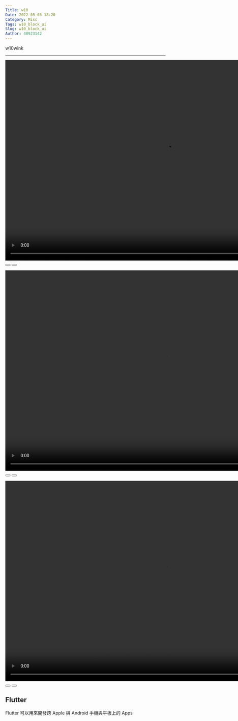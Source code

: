 ```yaml
---
Title: w10
Date: 2022-05-03 18:20
Category: Misc
Tags: w10_block_ui
Slug: w10_block_ui
Author: 40923142
---
```


w10wink

<!-- PELICAN_END_SUMMARY -->

----
<link rel="stylesheet" type="text/css" href="./../cmsimde/static/winkPlayer.css"></p>
<script type="text/javascript" src="./../cmsimde/static/winkPlayer.js"></script>
<script>
var winkVideoData5 = {
  dataVersion: 1,
  frameRate: 10,
  buttonFrameLength: 5,
  buttonFrameOffset: 2,
  frameStops: {
  },
};
</script>
<div class="winkVideoContainerClass"><video width="1008" height="630" autoplay="autoplay" class="winkVideoClass" controls="controls" data-dirname="/static" data-varname="winkVideoData5" muted="true">
<source src="/downloads/w10_block_ui.mp4" type="video/mp4" /></video>
<div class="winkVideoOverlayClass"></div>
<div class="winkVideoControlBarClass"><button class="winkVideoControlBarPlayButtonClass"></button> <button class="winkVideoControlBarPauseButtonClass"></button>
<div class="winkVideoControlBarProgressLeftClass"></div>
<div class="winkVideoControlBarProgressEmptyMiddleClass"></div>
<div class="winkVideoControlBarProgressRightClass"></div>
<div class="winkVideoControlBarProgressFilledMiddleClass"></div>
<div class="winkVideoControlBarProgressThumbClass"></div>
</div>
<div class="winkVideoPlayOverlayClass"></div>
</div>

<link rel="stylesheet" type="text/css" href="./../cmsimde/static/winkPlayer.css"></p>
<script type="text/javascript" src="./../cmsimde/static/winkPlayer.js"></script>
<script>
var winkVideoData6 = {
  dataVersion: 1,
  frameRate: 10,
  buttonFrameLength: 5,
  buttonFrameOffset: 2,
  frameStops: {
  },
};
</script>
<div class="winkVideoContainerClass"><video width="1008" height="630" autoplay="autoplay" class="winkVideoClass" controls="controls" data-dirname="/static" data-varname="winkVideoData6" muted="true">
<source src="/downloads/w10_nx_integ.mp4" type="video/mp4" /></video>
<div class="winkVideoOverlayClass"></div>
<div class="winkVideoControlBarClass"><button class="winkVideoControlBarPlayButtonClass"></button> <button class="winkVideoControlBarPauseButtonClass"></button>
<div class="winkVideoControlBarProgressLeftClass"></div>
<div class="winkVideoControlBarProgressEmptyMiddleClass"></div>
<div class="winkVideoControlBarProgressRightClass"></div>
<div class="winkVideoControlBarProgressFilledMiddleClass"></div>
<div class="winkVideoControlBarProgressThumbClass"></div>
</div>
<div class="winkVideoPlayOverlayClass"></div>
</div>

<link rel="stylesheet" type="text/css" href="./../cmsimde/static/winkPlayer.css"></p>
<script type="text/javascript" src="./../cmsimde/static/winkPlayer.js"></script>
<script>
var winkVideoData7 = {
  dataVersion: 1,
  frameRate: 10,
  buttonFrameLength: 5,
  buttonFrameOffset: 2,
  frameStops: {
  },
};
</script>
<div class="winkVideoContainerClass"><video width="1008" height="630" autoplay="autoplay" class="winkVideoClass" controls="controls" data-dirname="/static" data-varname="winkVideoData7" muted="true">
<source src="/downloads/w10_ssh.mp4" type="video/mp4" /></video>
<div class="winkVideoOverlayClass"></div>
<div class="winkVideoControlBarClass"><button class="winkVideoControlBarPlayButtonClass"></button> <button class="winkVideoControlBarPauseButtonClass"></button>
<div class="winkVideoControlBarProgressLeftClass"></div>
<div class="winkVideoControlBarProgressEmptyMiddleClass"></div>
<div class="winkVideoControlBarProgressRightClass"></div>
<div class="winkVideoControlBarProgressFilledMiddleClass"></div>
<div class="winkVideoControlBarProgressThumbClass"></div>
</div>
<div class="winkVideoPlayOverlayClass"></div>
</div>


Flutter
----

Flutter 可以用來開發跨 Apple 與 Android 手機與平板上的 Apps

